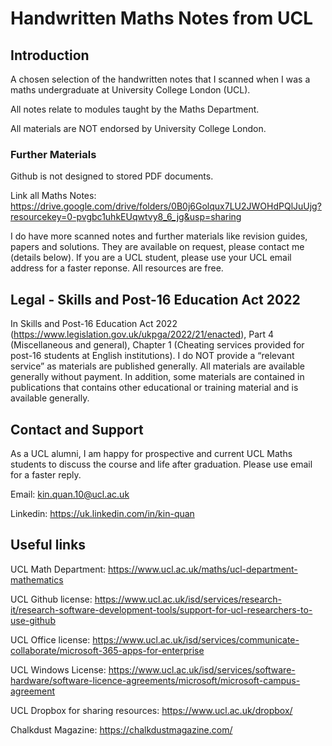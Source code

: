 # Handwritten Maths Notes from UCL

## Introduction

A chosen selection of the handwritten notes that I scanned when I was a maths undergraduate at University College London (UCL).

All notes relate to modules taught by the Maths Department.

All materials are NOT endorsed by University College London.

### Further Materials

Github is not designed to stored PDF documents.

Link all Maths Notes: https://drive.google.com/drive/folders/0B0j6Golqux7LU2JWOHdPQlJuUjg?resourcekey=0-pvgbc1uhkEUqwtvy8_6_jg&usp=sharing

I do have more scanned notes and further materials like revision guides, papers and solutions. They are available on request, please contact me (details below). If you are a UCL student, please use your UCL email address for a faster reponse. All resources are free.

## Legal - Skills and Post-16 Education Act 2022

In Skills and Post-16 Education Act 2022 (https://www.legislation.gov.uk/ukpga/2022/21/enacted), Part 4 (Miscellaneous and general), Chapter 1 (Cheating services provided for post-16 students at English institutions). I do NOT provide a “relevant service” as materials are published generally. All materials are available generally without payment. In addition, some materials are contained in publications that contains other educational or training material and is available generally.

## Contact and Support

As a UCL alumni, I am happy for prospective and current UCL Maths students to discuss the course and life after graduation. Please use email for a faster reply.

Email: kin.quan.10@ucl.ac.uk 

Linkedin: https://uk.linkedin.com/in/kin-quan 

## Useful links

UCL Math Department: https://www.ucl.ac.uk/maths/ucl-department-mathematics

UCL Github license: https://www.ucl.ac.uk/isd/services/research-it/research-software-development-tools/support-for-ucl-researchers-to-use-github

UCL Office license: https://www.ucl.ac.uk/isd/services/communicate-collaborate/microsoft-365-apps-for-enterprise

UCL Windows License: https://www.ucl.ac.uk/isd/services/software-hardware/software-licence-agreements/microsoft/microsoft-campus-agreement

UCL Dropbox for sharing resources: https://www.ucl.ac.uk/dropbox/

Chalkdust Magazine: https://chalkdustmagazine.com/ 
